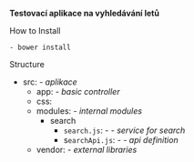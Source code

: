 **Testovací aplikace na vyhledávání letů**

How to Install

    - bower install
 
 
 
 Structure
 
 - src: _- aplikace_
    - app: _- basic controller_
    - css: 
    - modules: _- internal modules_
        - search
            - `search.js`: - _- service for search_
            - s`earchApi.js`: - _- api definition_
    - vendor: _- external libraries_
    
 
